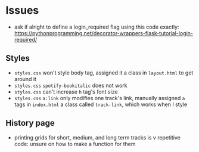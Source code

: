 # Issues
* ask if alright to define a login_required flag using this code exactly: https://pythonprogramming.net/decorator-wrappers-flask-tutorial-login-required/
## Styles
- `styles.css` won't style body tag, assigned it a class in `layout.html` to get around it
- `styles.css` `spotify-bookitalic` does not work
- `styles.css` can't increase `h` tag's font size
- `styles.css` `a:link` only modifies one track's link, manually assigned `a` tags in `index.html` a class called `track-link`, which works when I style

## History page
- printing grids for short, medium, and long term tracks is v repetitive code: unsure on how to make a function for them